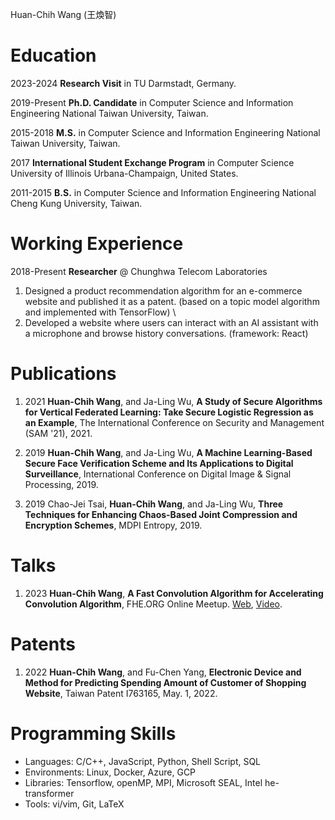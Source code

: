 Huan-Chih Wang (王煥智)

# Education
2023-2024 **Research Visit** in TU Darmstadt, Germany.

2019-Present **Ph.D. Candidate** in Computer Science and Information Engineering National Taiwan University, Taiwan.

2015-2018 **M.S.** in Computer Science and Information Engineering    National Taiwan University, Taiwan.

2017 **International Student Exchange Program** in Computer Science  University of Illinois Urbana-Champaign, United States.

2011-2015 **B.S.** in Computer Science and Information Engineering    National Cheng Kung University, Taiwan.

# Working Experience
2018-Present **Researcher** @ Chunghwa Telecom Laboratories
1. Designed a product recommendation algorithm for an e-commerce website and published it as a patent. (based on a topic model algorithm and implemented with TensorFlow) \\
2. Developed a website where users can interact with an AI assistant with a microphone and browse history conversations. (framework: React)

# Publications
1. 2021 __Huan-Chih Wang__, and Ja-Ling Wu, **A Study of Secure Algorithms for Vertical Federated Learning: Take Secure Logistic Regression as an Example**, The International Conference on Security and Management (SAM '21), 2021.

2. 2019 __Huan-Chih Wang__, and Ja-Ling Wu, **A Machine Learning-Based Secure Face Verification Scheme and Its Applications to Digital Surveillance**, International Conference on Digital Image & Signal Processing, 2019. 

3. 2019 Chao-Jei Tsai, __Huan-Chih Wang__, and Ja-Ling Wu, **Three Techniques for Enhancing Chaos-Based Joint Compression and Encryption Schemes**, MDPI Entropy, 2019.

# Talks
1. 2023 __Huan-Chih Wang__, **A Fast Convolution Algorithm for Accelerating Convolution Algorithm**, FHE.ORG Online Meetup. [Web](https://fhe.org/meetups/032-A_Fast_Convolution_Algorithm_for_Accelerating_Private_Model_Inference), [Video](https://www.youtube.com/watch?v=pm496Bb-J3k&list=PLnbmMskCVh1chnSM8Jjy6Nk3IH6fpn7MM&index=1).

# Patents
1. 2022 __Huan-Chih Wang__, and Fu-Chen Yang, **Electronic Device and Method for Predicting Spending Amount of Customer of Shopping Website**, Taiwan Patent I763165, May. 1, 2022.

# Programming Skills
* Languages: C/C++, JavaScript, Python, Shell Script, SQL 
* Environments: Linux, Docker, Azure, GCP
* Libraries: Tensorflow, openMP, MPI, Microsoft SEAL, Intel he-transformer
* Tools: vi/vim, Git, LaTeX
